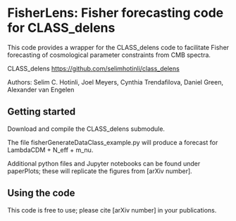 FisherLens: Fisher forecasting code for CLASS_delens
==============================================

This code provides a wrapper for the CLASS_delens code to facilitate Fisher forecasting of cosmological parameter constraints from CMB spectra.

CLASS_delens
https://github.com/selimhotinli/class_delens

Authors: Selim C. Hotinli, Joel Meyers, Cynthia Trendafilova, Daniel Green, Alexander van Engelen

Getting started
-----------------------------------

Download and compile the CLASS_delens submodule.

The file fisherGenerateDataClass_example.py will produce a forecast for LambdaCDM + N_eff + m_nu.

Additional python files and Jupyter notebooks can be found under paperPlots; these will replicate the figures from [arXiv number].

Using the code
-----------------------------------

This code is free to use; please cite [arXiv number] in your publications.
